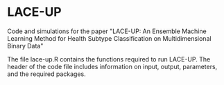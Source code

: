 # LACE-UP
Code and simulations for the paper "LACE-UP: An Ensemble Machine Learning Method for Health Subtype Classification on Multidimensional Binary Data"

The file lace-up.R contains the functions required to run LACE-UP. The header of the code file includes information on input, output, parameters, and the required packages.
